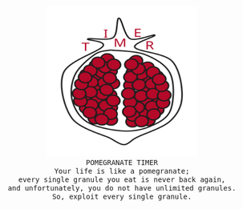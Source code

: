 <p align="center">
  <img src="assets/logo.svg" width="300px" height="300px"><br>
  <samp>POMEGRANATE TIMER</samp><br>
  <samp>
    Your life is like a pomegranate;<br>
    every single granule you eat is never back again,<br>
    and unfortunately, you do not have unlimited granules.<br>
    So, exploit every single granule.
  </samp>
</p>

